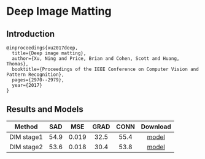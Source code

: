# Deep Image Matting

## Introduction

```
@inproceedings{xu2017deep,
  title={Deep image matting},
  author={Xu, Ning and Price, Brian and Cohen, Scott and Huang, Thomas},
  booktitle={Proceedings of the IEEE Conference on Computer Vision and Pattern Recognition},
  pages={2970--2979},
  year={2017}
}
```

## Results and Models

|   Method   |  SAD |  MSE  | GRAD | CONN | Download |
|:----------:|:----:|:-----:|:----:|:----:|:--------:|
| DIM stage1 | 54.9 | 0.019 | 32.5 | 55.4 | [model](TODO) | [log](TODO) |
| DIM stage2 | 53.6 | 0.018 | 30.4 | 53.8 | [model](TODO) | [log](TODO) |
